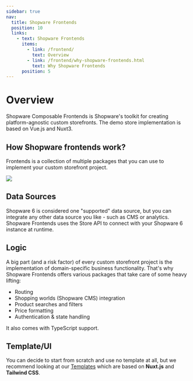 ```yaml
---
sidebar: true
nav:
  title: Shopware Frontends
  position: 10
  links:
    - text: Shopware Frontends
      items:
        - link: /frontend/
          text: Overview
        - link: /frontend/why-shopware-frontends.html
          text: Why Shopware Frontends
      position: 5
---
```

# Overview

Shopware Composable Frontends is Shopware's toolkit for creating platform-agnostic custom storefronts. The demo store implementation is based on Vue.js and Nuxt3.

## How Shopware frontends work?

Frontends is a collection of multiple packages that you can use to implement your custom storefront project.

<img src=".assets/frontends-architecture.png">

## Data Sources

Shopware 6 is considered one "supported" data source, but you can integrate any other data source you like - such as CMS or analytics. Shopware Frontends uses the Store API to connect with your Shopware 6 instance at runtime.

## Logic

A big part (and a risk factor) of every custom storefront project is the implementation of domain-specific business functionality. That's why Shopware Frontends offers various packages that take care of some heavy lifting:

- Routing
- Shopping worlds (Shopware CMS) integration
- Product searches and filters
- Price formatting
- Authentication & state handling

It also comes with TypeScript support.

## Template/UI

You can decide to start from scratch and use no template at all, but we recommend looking at our [Templates](./getting-started/templates.md) which are based on **Nuxt.js** and **Tailwind CSS**.

<PageRef title="Internal Structure" sub="Details about the internal structure of Shopware Frontends" page="/framework/internal-structure" />
